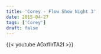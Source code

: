 ```yaml
---
title: 'Corey - Flow Show Night 3'
date: 2015-04-27
tags: ['Corey']
draft: false
---
```

{{< youtube AGxfIlrTA2I >}}
